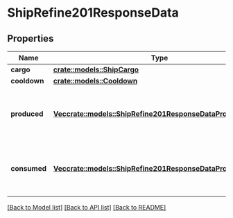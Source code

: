 # ShipRefine201ResponseData

## Properties

Name | Type | Description | Notes
------------ | ------------- | ------------- | -------------
**cargo** | [**crate::models::ShipCargo**](ShipCargo.md) |  | 
**cooldown** | [**crate::models::Cooldown**](Cooldown.md) |  | 
**produced** | [**Vec<crate::models::ShipRefine201ResponseDataProducedInner>**](Ship_Refine_201_Response_data_produced_inner.md) | Goods that were produced by this refining process. | 
**consumed** | [**Vec<crate::models::ShipRefine201ResponseDataProducedInner>**](Ship_Refine_201_Response_data_produced_inner.md) | Goods that were consumed during this refining process. | 

[[Back to Model list]](../README.md#documentation-for-models) [[Back to API list]](../README.md#documentation-for-api-endpoints) [[Back to README]](../README.md)


